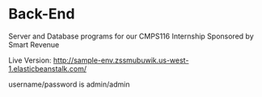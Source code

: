 # Back-End
Server and Database programs for our CMPS116 Internship Sponsored by Smart Revenue

Live Version:
http://sample-env.zssmubuwik.us-west-1.elasticbeanstalk.com/

username/password is admin/admin
